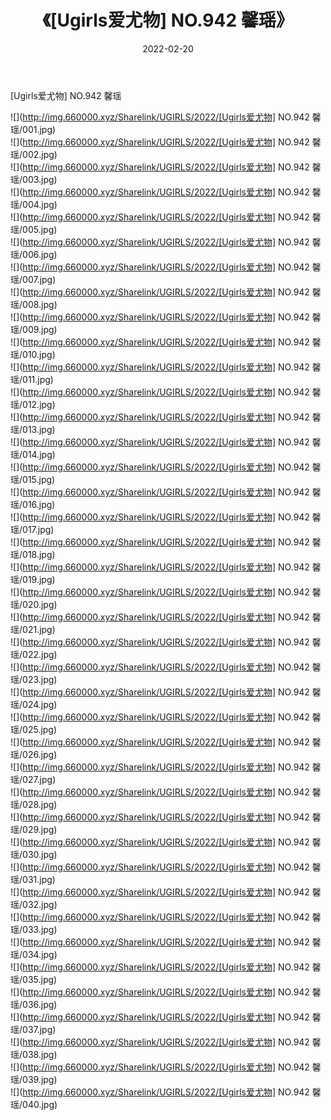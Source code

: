 ﻿---
layout: post
title:  《[Ugirls爱尤物] NO.942 馨瑶》
date:   2022-02-20
img: http://img.660000.xyz/Sharelink/UGIRLS/2022/[Ugirls爱尤物] NO.942 馨瑶/000.jpg
categories: [美女, 清纯, 唯美]
---

[Ugirls爱尤物] NO.942 馨瑶

 ![](http://img.660000.xyz/Sharelink/UGIRLS/2022/[Ugirls爱尤物] NO.942 馨瑶/001.jpg) <br>![](http://img.660000.xyz/Sharelink/UGIRLS/2022/[Ugirls爱尤物] NO.942 馨瑶/002.jpg) <br>![](http://img.660000.xyz/Sharelink/UGIRLS/2022/[Ugirls爱尤物] NO.942 馨瑶/003.jpg) <br>![](http://img.660000.xyz/Sharelink/UGIRLS/2022/[Ugirls爱尤物] NO.942 馨瑶/004.jpg) <br>![](http://img.660000.xyz/Sharelink/UGIRLS/2022/[Ugirls爱尤物] NO.942 馨瑶/005.jpg) <br>![](http://img.660000.xyz/Sharelink/UGIRLS/2022/[Ugirls爱尤物] NO.942 馨瑶/006.jpg) <br>![](http://img.660000.xyz/Sharelink/UGIRLS/2022/[Ugirls爱尤物] NO.942 馨瑶/007.jpg) <br>![](http://img.660000.xyz/Sharelink/UGIRLS/2022/[Ugirls爱尤物] NO.942 馨瑶/008.jpg) <br>![](http://img.660000.xyz/Sharelink/UGIRLS/2022/[Ugirls爱尤物] NO.942 馨瑶/009.jpg) <br>![](http://img.660000.xyz/Sharelink/UGIRLS/2022/[Ugirls爱尤物] NO.942 馨瑶/010.jpg) <br>![](http://img.660000.xyz/Sharelink/UGIRLS/2022/[Ugirls爱尤物] NO.942 馨瑶/011.jpg) <br>![](http://img.660000.xyz/Sharelink/UGIRLS/2022/[Ugirls爱尤物] NO.942 馨瑶/012.jpg) <br>![](http://img.660000.xyz/Sharelink/UGIRLS/2022/[Ugirls爱尤物] NO.942 馨瑶/013.jpg) <br>![](http://img.660000.xyz/Sharelink/UGIRLS/2022/[Ugirls爱尤物] NO.942 馨瑶/014.jpg) <br>![](http://img.660000.xyz/Sharelink/UGIRLS/2022/[Ugirls爱尤物] NO.942 馨瑶/015.jpg) <br>![](http://img.660000.xyz/Sharelink/UGIRLS/2022/[Ugirls爱尤物] NO.942 馨瑶/016.jpg) <br>![](http://img.660000.xyz/Sharelink/UGIRLS/2022/[Ugirls爱尤物] NO.942 馨瑶/017.jpg) <br>![](http://img.660000.xyz/Sharelink/UGIRLS/2022/[Ugirls爱尤物] NO.942 馨瑶/018.jpg) <br>![](http://img.660000.xyz/Sharelink/UGIRLS/2022/[Ugirls爱尤物] NO.942 馨瑶/019.jpg) <br>![](http://img.660000.xyz/Sharelink/UGIRLS/2022/[Ugirls爱尤物] NO.942 馨瑶/020.jpg) <br>![](http://img.660000.xyz/Sharelink/UGIRLS/2022/[Ugirls爱尤物] NO.942 馨瑶/021.jpg) <br>![](http://img.660000.xyz/Sharelink/UGIRLS/2022/[Ugirls爱尤物] NO.942 馨瑶/022.jpg) <br>![](http://img.660000.xyz/Sharelink/UGIRLS/2022/[Ugirls爱尤物] NO.942 馨瑶/023.jpg) <br>![](http://img.660000.xyz/Sharelink/UGIRLS/2022/[Ugirls爱尤物] NO.942 馨瑶/024.jpg) <br>![](http://img.660000.xyz/Sharelink/UGIRLS/2022/[Ugirls爱尤物] NO.942 馨瑶/025.jpg) <br>![](http://img.660000.xyz/Sharelink/UGIRLS/2022/[Ugirls爱尤物] NO.942 馨瑶/026.jpg) <br>![](http://img.660000.xyz/Sharelink/UGIRLS/2022/[Ugirls爱尤物] NO.942 馨瑶/027.jpg) <br>![](http://img.660000.xyz/Sharelink/UGIRLS/2022/[Ugirls爱尤物] NO.942 馨瑶/028.jpg) <br>![](http://img.660000.xyz/Sharelink/UGIRLS/2022/[Ugirls爱尤物] NO.942 馨瑶/029.jpg) <br>![](http://img.660000.xyz/Sharelink/UGIRLS/2022/[Ugirls爱尤物] NO.942 馨瑶/030.jpg) <br>![](http://img.660000.xyz/Sharelink/UGIRLS/2022/[Ugirls爱尤物] NO.942 馨瑶/031.jpg) <br>![](http://img.660000.xyz/Sharelink/UGIRLS/2022/[Ugirls爱尤物] NO.942 馨瑶/032.jpg) <br>![](http://img.660000.xyz/Sharelink/UGIRLS/2022/[Ugirls爱尤物] NO.942 馨瑶/033.jpg) <br>![](http://img.660000.xyz/Sharelink/UGIRLS/2022/[Ugirls爱尤物] NO.942 馨瑶/034.jpg) <br>![](http://img.660000.xyz/Sharelink/UGIRLS/2022/[Ugirls爱尤物] NO.942 馨瑶/035.jpg) <br>![](http://img.660000.xyz/Sharelink/UGIRLS/2022/[Ugirls爱尤物] NO.942 馨瑶/036.jpg) <br>![](http://img.660000.xyz/Sharelink/UGIRLS/2022/[Ugirls爱尤物] NO.942 馨瑶/037.jpg) <br>![](http://img.660000.xyz/Sharelink/UGIRLS/2022/[Ugirls爱尤物] NO.942 馨瑶/038.jpg) <br>![](http://img.660000.xyz/Sharelink/UGIRLS/2022/[Ugirls爱尤物] NO.942 馨瑶/039.jpg) <br>![](http://img.660000.xyz/Sharelink/UGIRLS/2022/[Ugirls爱尤物] NO.942 馨瑶/040.jpg) <br>